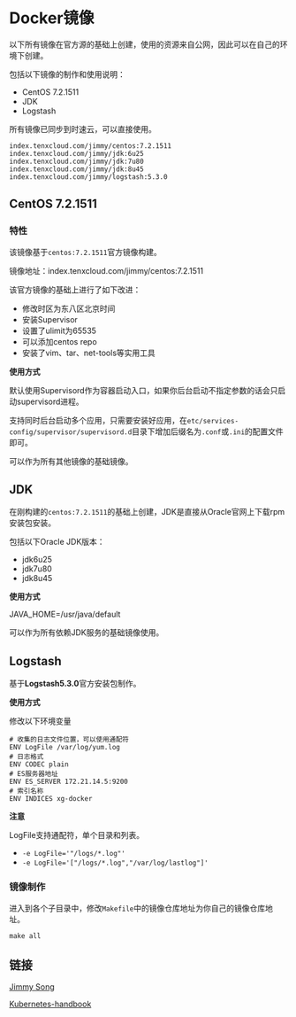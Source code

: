 # Docker镜像

以下所有镜像在官方源的基础上创建，使用的资源来自公网，因此可以在自己的环境下创建。

包括以下镜像的制作和使用说明：

- CentOS 7.2.1511
- JDK
- Logstash

所有镜像已同步到时速云，可以直接使用。

```
index.tenxcloud.com/jimmy/centos:7.2.1511
index.tenxcloud.com/jimmy/jdk:6u25
index.tenxcloud.com/jimmy/jdk:7u80
index.tenxcloud.com/jimmy/jdk:8u45
index.tenxcloud.com/jimmy/logstash:5.3.0
```

## CentOS 7.2.1511

### 特性

该镜像基于`centos:7.2.1511`官方镜像构建。

镜像地址：index.tenxcloud.com/jimmy/centos:7.2.1511

该官方镜像的基础上进行了如下改进：

- 修改时区为东八区北京时间
- 安装Supervisor
- 设置了ulimit为65535
- 可以添加centos repo
- 安装了vim、tar、net-tools等实用工具

**使用方式**

默认使用Supervisord作为容器启动入口，如果你后台启动不指定参数的话会只启动supervisord进程。

支持同时后台启动多个应用，只需要安装好应用，在`etc/services-config/supervisor/supervisord.d`目录下增加后缀名为`.conf`或`.ini`的配置文件即可。

可以作为所有其他镜像的基础镜像。

## JDK

在刚构建的`centos:7.2.1511`的基础上创建，JDK是直接从Oracle官网上下载rpm安装包安装。

包括以下Oracle JDK版本：

- jdk6u25
- jdk7u80
- jdk8u45

**使用方式**

JAVA_HOME=/usr/java/default

可以作为所有依赖JDK服务的基础镜像使用。

## Logstash

基于**Logstash5.3.0**官方安装包制作。

**使用方式**

修改以下环境变量

```
# 收集的日志文件位置，可以使用通配符
ENV LogFile /var/log/yum.log
# 日志格式
ENV CODEC plain
# ES服务器地址
ENV ES_SERVER 172.21.14.5:9200
# 索引名称
ENV INDICES xg-docker
```

**注意**

LogFile支持通配符，单个目录和列表。

- `-e LogFile='"/logs/*.log"'`
- `-e LogFile='["/logs/*.log","/var/log/lastlog"]'`

### 镜像制作

进入到各个子目录中，修改`Makefile`中的镜像仓库地址为你自己的镜像仓库地址。

```
make all
```
## 链接

[Jimmy Song](http://rootsongjc.github.io/about)

[Kubernetes-handbook](https://github.com/rootsongjc/kubernetes-handbook)
